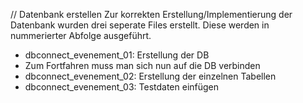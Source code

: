 // Datenbank erstellen
Zur korrekten Erstellung/Implementierung der Datenbank wurden drei seperate Files erstellt. Diese werden in nummerierter Abfolge ausgeführt.

- dbconnect_evenement_01: Erstellung der DB
- Zum Fortfahren muss man sich nun auf die DB verbinden
- dbconnect_evenement_02: Erstellung der einzelnen Tabellen
- dbconnect_evenement_03: Testdaten einfügen
